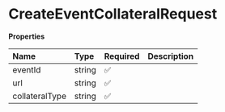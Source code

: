 # CreateEventCollateralRequest

**Properties**

| Name           | Type   | Required | Description |
| :------------- | :----- | :------- | :---------- |
| eventId        | string | ✅       |             |
| url            | string | ✅       |             |
| collateralType | string | ✅       |             |

<!-- This file was generated by liblab | https://liblab.com/ -->
